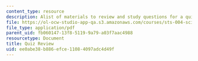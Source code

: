 ```yaml
---
content_type: resource
description: Alist of materials to review and study questions for a quiz.
file: https://ol-ocw-studio-app-qa.s3.amazonaws.com/courses/sts-004-science-technology-world-fall-2013/ee0abe38b886efce11084097adc4d49f_MITSTS_004F13_quizprep.pdf
file_type: application/pdf
parent_uid: fb060147-13f8-5119-9a79-a03f7aac4988
resourcetype: Document
title: Quiz Review
uid: ee0abe38-b886-efce-1108-4097adc4d49f
---
```

